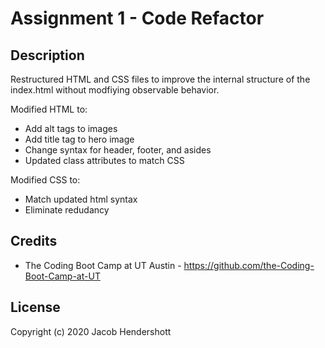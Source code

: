 # Assignment 1 - Code Refactor

## Description

Restructured HTML and CSS files to improve the internal structure of the index.html without modfiying observable behavior.

Modified HTML to:

* Add alt tags to images
* Add title tag to hero image
* Change syntax for header, footer, and asides
* Updated class attributes to match CSS

Modified CSS to:

* Match updated html syntax
* Eliminate redudancy

## Credits

* The Coding Boot Camp at UT Austin - https://github.com/the-Coding-Boot-Camp-at-UT

## License

Copyright (c) 2020 Jacob Hendershott